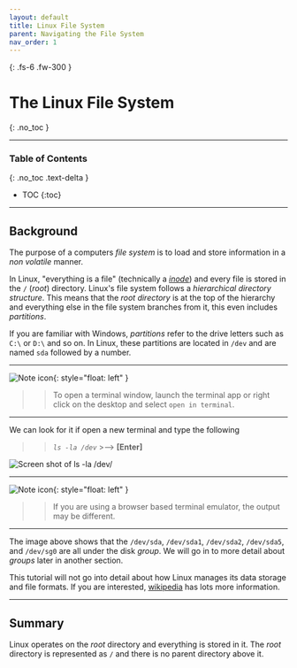 ```yaml
---
layout: default
title: Linux File System
parent: Navigating the File System
nav_order: 1
---
```


{: .fs-6 .fw-300 }

# The Linux File System
{: .no_toc }

---

### Table of Contents
{: .no_toc .text-delta }
* TOC
{:toc}

---

## Background

The purpose of a computers _file system_ is to load and store information in a _non volatile_ manner.

In Linux, "everything is a file" (technically a [_inode_](https://en.wikipedia.org/wiki/Inode)) and every file is stored in the `/` (_root_) directory. Linux's file system follows a _hierarchical directory structure_. This means that the _root directory_ is at the top of the hierarchy and everything else in the file system branches from it, this even includes _partitions_.

If you are familiar with Windows, _partitions_ refer to the drive letters such as `C:\` or `D:\` and so on. In Linux, these partitions are located in `/dev` and are named `sda` followed by a number.

---

![Note icon](https://github.com/dl90/linux-basics/blob/gh-pages/docs/images/icons/note.png?raw=true "Note"){: style="float: left" }
>> To open a terminal window, launch the terminal app or right click on the desktop and select `open in terminal`.

---
We can look for it if open a new terminal and type the following

>> *`ls -la /dev`*  >-->  **[Enter]**

![Screen shot of ls -la /dev/](https://github.com/dl90/linux-basics/blob/gh-pages/docs/images/navigation/file_system/sda.png?raw=true "/dev")

---

![Note icon](https://github.com/dl90/linux-basics/blob/gh-pages/docs/images/icons/note.png?raw=true "Note"){: style="float: left" }
>> If you are using a browser based terminal emulator, the output may be different.

---

The image above shows that the `/dev/sda`, `/dev/sda1`, `/dev/sda2`, `/dev/sda5`, and `/dev/sg0` are all under the disk _group_. We will go in to more detail about _groups_ later in another section.

This tutorial will not go into detail about how Linux manages its data storage and file formats. If you are interested, [wikipedia](https://en.wikipedia.org/wiki/File_system#Linux) has lots more information.

---

## Summary

Linux operates on the _root_ directory and everything is stored in it. The _root_ directory is represented as `/` and there is no parent directory above it.
